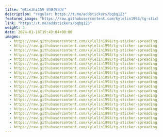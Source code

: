 ```yaml
---
title: "@tiezhi159 贴纸包大全"
description: "regular: https://t.me/addstickers/bqbq123"
featured_image: "https://raw.githubusercontent.com/kylelin1998/tg-sticker-spreading-worldwide-images/main/img/bda53819-01d6-4eed-a9d9-0a869a834dbc.jpg"
link: "https://t.me/addstickers/bqbq123"
weight: 3
date: 2024-01-16T19:49:04+08:00
images:
  - https://raw.githubusercontent.com/kylelin1998/tg-sticker-spreading-worldwide-images/main/img/bda53819-01d6-4eed-a9d9-0a869a834dbc.jpg
  - https://raw.githubusercontent.com/kylelin1998/tg-sticker-spreading-worldwide-images/main/img/495c4cbd-eda5-45fa-9343-affbd4003465.jpg
  - https://raw.githubusercontent.com/kylelin1998/tg-sticker-spreading-worldwide-images/main/img/5e54463d-d177-4906-9483-9a18b54e274e.jpg
  - https://raw.githubusercontent.com/kylelin1998/tg-sticker-spreading-worldwide-images/main/img/880ac05f-e33f-4560-80ec-0b13aa1178c8.jpg
  - https://raw.githubusercontent.com/kylelin1998/tg-sticker-spreading-worldwide-images/main/img/357222e3-cdb5-431a-8095-1ec6f4170030.jpg
  - https://raw.githubusercontent.com/kylelin1998/tg-sticker-spreading-worldwide-images/main/img/b0be978e-f6f6-45cf-87b1-2d8e7c2b31a5.jpg
  - https://raw.githubusercontent.com/kylelin1998/tg-sticker-spreading-worldwide-images/main/img/743a3dfe-8232-48a4-8dcd-01847e0d2da9.jpg
  - https://raw.githubusercontent.com/kylelin1998/tg-sticker-spreading-worldwide-images/main/img/11decd48-793f-4a4f-a86c-ac1d0762751a.jpg
  - https://raw.githubusercontent.com/kylelin1998/tg-sticker-spreading-worldwide-images/main/img/e04278b9-cba0-4da1-b7c5-bebb5b5aa89e.jpg
  - https://raw.githubusercontent.com/kylelin1998/tg-sticker-spreading-worldwide-images/main/img/9e67a136-acd7-4d04-9c02-cf24fdcc8b7f.jpg
  - https://raw.githubusercontent.com/kylelin1998/tg-sticker-spreading-worldwide-images/main/img/ef5bff51-c084-4e2f-b5f5-ca87c92fd9d9.jpg
  - https://raw.githubusercontent.com/kylelin1998/tg-sticker-spreading-worldwide-images/main/img/9432af11-81a5-44ba-a459-3a8ef17a432e.jpg
  - https://raw.githubusercontent.com/kylelin1998/tg-sticker-spreading-worldwide-images/main/img/fa9cbe35-a150-4a6a-864f-2f7459932481.jpg
  - https://raw.githubusercontent.com/kylelin1998/tg-sticker-spreading-worldwide-images/main/img/4fd1d066-99f8-4ed7-8180-2ee1c8c8ec79.jpg
  - https://raw.githubusercontent.com/kylelin1998/tg-sticker-spreading-worldwide-images/main/img/cc5bbc2e-e2f5-4053-9662-8941ae69a2ad.jpg
  - https://raw.githubusercontent.com/kylelin1998/tg-sticker-spreading-worldwide-images/main/img/232ddff9-9cd4-4c9b-a368-d463347a4923.jpg
  - https://raw.githubusercontent.com/kylelin1998/tg-sticker-spreading-worldwide-images/main/img/4a01276a-abce-432a-bfad-e23a3b0bac45.jpg
  - https://raw.githubusercontent.com/kylelin1998/tg-sticker-spreading-worldwide-images/main/img/848b1896-31ba-40a5-9d09-78947e528bc0.jpg
  - https://raw.githubusercontent.com/kylelin1998/tg-sticker-spreading-worldwide-images/main/img/ef5b2c74-9cd1-4983-b8eb-8ccc24c565a8.jpg
  - https://raw.githubusercontent.com/kylelin1998/tg-sticker-spreading-worldwide-images/main/img/a0464cc1-5810-4361-a933-511df5f5b62f.jpg
---
```

